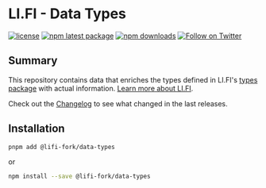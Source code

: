 # LI.FI - Data Types

[![license](https://img.shields.io/badge/license-Apache%202-blue)](/LICENSE.md)
[![npm latest package](https://img.shields.io/npm/v/@lifi-fork/data-types/latest.svg)](https://www.npmjs.com/package/@lifi-fork/data-types)
[![npm downloads](https://img.shields.io/npm/dm/@lifi-fork/data-types.svg)](https://www.npmjs.com/package/@lifi-fork/data-types)
[![Follow on Twitter](https://img.shields.io/twitter/follow/lifiprotocol.svg?label=follow+LI.FI)](https://twitter.com/lifiprotocol)

## Summary

This repository contains data that enriches the types defined in LI.FI's [types package](https://github.com/lifinance/types) with actual information.
[Learn more about LI.FI](https://li.fi).

Check out the [Changelog](./CHANGELOG.md) to see what changed in the last releases.

## Installation

```bash
pnpm add @lifi-fork/data-types
```

or

```bash
npm install --save @lifi-fork/data-types
```
